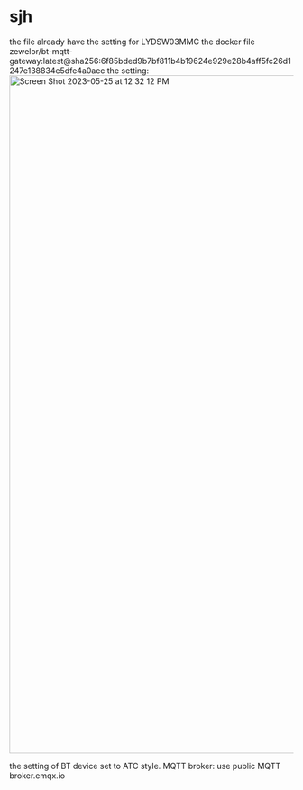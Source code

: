 # sjh
the file already have the setting for LYDSW03MMC
the docker file zewelor/bt-mqtt-gateway:latest@sha256:6f85bded9b7bf811b4b19624e929e28b4aff5fc26d1247e138834e5dfe4a0aec
the setting: <img width="1200" alt="Screen Shot 2023-05-25 at 12 32 12 PM" src="https://github.com/phamv21/sjh/assets/33896389/a23f6ef1-6a4b-4762-9a6b-2335285b90d3">

the setting of BT device set to ATC style.
MQTT broker: use public MQTT broker.emqx.io
